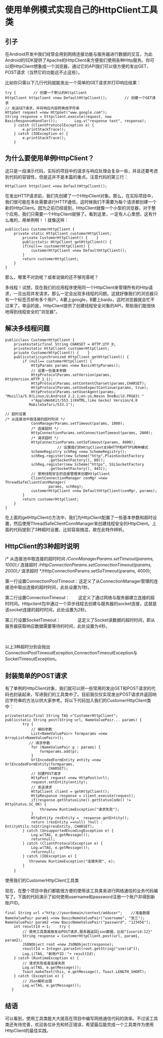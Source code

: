 # 使用单例模式实现自己的HttpClient工具类
## 引子

在Android开发中我们经常会用到网络连接功能与服务器进行数据的交互，为此Android的SDK提供了Apache的HttpClient来方便我们使用各种Http服务。你可以把HttpClient想象成一个浏览器，通过它的API我们可以很方便的发出GET，POST请求（当然它的功能远不止这些）。

比如你只需以下几行代码就能发出一个简单的GET请求并打印响应结果：


```
try {        // 创建一个默认的HttpClient
HttpClient httpclient =new DefaultHttpClient();        // 创建一个GET请求
// 发送GET请求，并将响应内容转换成字符串
HttpGet request =new HttpGet("www.google.com");
String response = httpclient.execute(request, new BasicResponseHandler());        Log.v("response text", response);
    } catch (ClientProtocolException e) {
        e.printStackTrace();
    } catch (IOException e) {
        e.printStackTrace();
    }
```

## 为什么要使用单例HttpClient？

这只是一段演示代码，实际的项目中的请求与响应处理会复杂一些，并且还要考虑到代码的容错性，但是这并不是本篇的重点。注意代码的第三行：
```
HttpClient httpclient =new DefaultHttpClient();
```
在发出HTTP请求前，我们先创建了一个HttpClient对象。那么，在实际项目中，我们很可能在多处需要进行HTTP通信，这时候我们不需要为每个请求都创建一个新的HttpClient。因为之前已经提到，HttpClient就像一个小型的浏览器，对于整个应用，我们只需要一个HttpClient就够了。看到这里，一定有人心里想，这有什么难的，用单例啊！！就像这样：


```
publicclass CustomerHttpClient {
    private static HttpClient customerHttpClient;
        private CustomerHttpClient() {    }
        publicstatic HttpClient getHttpClient() {
        if(null== customerHttpClient) {
            customerHttpClient =new DefaultHttpClient();
        }
        return customerHttpClient;
    }
}
```

那么，哪里不对劲呢？或者说做的还不够完善呢？

多线程！试想，现在我们的应用程序使用同一个HttpClient来管理所有的Http请求，一旦出现并发请求，那么一定会出现多线程的问题。这就好像我们的浏览器只有一个标签页却有多个用户，A要上google，B要上baidu，这时浏览器就会忙不过来了。幸运的是，HttpClient提供了创建线程安全对象的API，帮助我们能很快地得到线程安全的“浏览器”。

## 解决多线程问题


```
publicclass CustomerHttpClient {
    privatestaticfinal String CHARSET = HTTP.UTF_8;
    privatestatic HttpClient customerHttpClient;
    private CustomerHttpClient() {    }
    publicstaticsynchronized HttpClient getHttpClient() {
        if (null== customerHttpClient) {
            HttpParams params =new BasicHttpParams();
            // 设置一些基本参数
            HttpProtocolParams.setVersion(params, HttpVersion.HTTP_1_1);
            HttpProtocolParams.setContentCharset(params,CHARSET);
            HttpProtocolParams.setUseExpectContinue(params, true);
            HttpProtocolParams.setUserAgent(params,
"Mozilla/5.0(Linux;U;Android 2.2.1;en-us;Nexus OneBuild.FRG83) "
            +"AppleWebKit/553.1(KHTML,like Gecko) Version/4.0
           MobileSafari/533.1");

// 超时设置
/* 从连接池中取连接的超时时间 */
            ConnManagerParams.setTimeout(params, 1000);
            /* 连接超时 */
            HttpConnectionParams.setConnectionTimeout(params, 2000);
            /* 请求超时 */
            HttpConnectionParams.setSoTimeout(params, 4000);
                        // 设置我们的HttpClient支持HTTP和HTTPS两种模式
            SchemeRegistry schReg =new SchemeRegistry();
            schReg.register(new Scheme("http",PlainSocketFactory
                    .getSocketFactory(), 80));
            schReg.register(new Scheme("https", SSLSocketFactory
                    .getSocketFactory(), 443));
            // 使用线程安全的连接管理来创建HttpClient
            ClientConnectionManager conMgr =new ThreadSafeClientConnManager(
                    params, schReg);
            customerHttpClient =new DefaultHttpClient(conMgr, params);
        }
        return customerHttpClient;
    }
}

```
在上面的getHttpClient()方法中，我们为HttpClient配置了一些基本参数和超时设置，然后使用ThreadSafeClientConnManager来创建线程安全的HttpClient。上面的代码提到了3种超时设置，比较容易搞混，故在此特作辨析。

## HttpClient的3种超时说明

/* 从连接池中取连接的超时时间 */ConnManagerParams.setTimeout(params, 1000);/* 连接超时 */HttpConnectionParams.setConnectionTimeout(params, 2000);/* 请求超时 */HttpConnectionParams.setSoTimeout(params, 4000);


第一行设置ConnectionPoolTimeout：这定义了从ConnectionManager管理的连接池中取出连接的超时时间，此处设置为1秒。

第二行设置ConnectionTimeout：　　这定义了通过网络与服务器建立连接的超时时间。Httpclient包中通过一个异步线程去创建与服务器的socket连接，这就是该socket连接的超时时间，此处设置为2秒。

第三行设置SocketTimeout：　　　　这定义了Socket读数据的超时时间，即从服务器获取响应数据需要等待的时间，此处设置为4秒。

　　

以上3种超时分别会抛出ConnectionPoolTimeoutException,ConnectionTimeoutException与SocketTimeoutException。　

## 封装简单的POST请求

有了单例的HttpClient对象，我们就可以把一些常用的发出GET和POST请求的代码也封装起来，写进我们的工具类中了。目前我仅仅实现发出POST请求并返回响应字符串的方法以供大家参考。将以下代码加入我们的CustomerHttpClient类中：


```
privatestaticfinal String TAG ="CustomerHttpClient";
publicstatic String post(String url, NameValuePair... params) {
        try {
            // 编码参数
            List<NameValuePair> formparams =new ArrayList<NameValuePair>();
           // 请求参数
            for (NameValuePair p : params) {
                formparams.add(p);
            }
            UrlEncodedFormEntity entity =new UrlEncodedFormEntity(formparams,
                    CHARSET);
            // 创建POST请求
            HttpPost request =new HttpPost(url);
            request.setEntity(entity);
            // 发送请求
            HttpClient client = getHttpClient();
            HttpResponse response = client.execute(request);
            if(response.getStatusLine().getStatusCode() != HttpStatus.SC_OK) {
                thrownew RuntimeException("请求失败");
            }
            HttpEntity resEntity =  response.getEntity();
            return (resEntity ==null) ?null : EntityUtils.toString(resEntity, CHARSET);
        } catch (UnsupportedEncodingException e) {
            Log.w(TAG, e.getMessage());
            returnnull;
        } catch (ClientProtocolException e) {
            Log.w(TAG, e.getMessage());
            returnnull;
        } catch (IOException e) {
           thrownew RuntimeException("连接失败", e);
        }
    }　
```

使用我们的CustomerHttpClient工具类

现在，在整个项目中我们都能很方便的使用该工具类来进行网络通信的业务代码编写了。下面的代码演示了如何使用username和password注册一个账户并得到新账户ID。


```
final String url ="http://yourdomain/context/adduser";    //准备数据    NameValuePair param1 =new BasicNameValuePair("username", "张三");    NameValuePair param2 =new BasicNameValuePair("password", "123456");
    int resultId =-1;    try {
        // 使用工具类直接发出POST请求,服务器返回json数据，比如"{userid:12}"
        String response = CustomerHttpClient.post(url, param1, param2);
        JSONObject root =new JSONObject(response);
        resultId = Integer.parseInt(root.getString("userid"));
        Log.i(TAG, "新用户ID："+ resultId);
    } catch (RuntimeException e) {
        // 请求失败或者连接失败
        Log.w(TAG, e.getMessage());
        Toast.makeText(this, e.getMessage(), Toast.LENGTH_SHORT);
    } catch (Exception e) {
        // JSon解析出错
        Log.w(TAG, e.getMessage());
   }
```

## 结语

可以看到，使用工具类能大大提高在项目中编写网络通信代码的效率。不过该工具类还有待完善，欢迎各位补充和矫正错误，希望最后能完成一个工具类作为使用HttpClient的最佳实践。